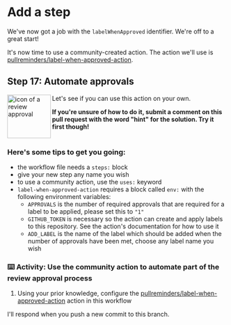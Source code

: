 # Add a step

We've now got a job with the `labelWhenApproved` identifier. We're off to a great start!

It's now time to use a community-created action. The action we'll use is [pullreminders/label-when-approved-action](https://github.com/pullreminders/label-when-approved-action). 


## Step 17: Automate approvals

<img alt="icon of a review approval" align="left" width="100" height="100" src="https://user-images.githubusercontent.com/6351798/88593701-2fa20e00-d01d-11ea-85df-d620868a5f0d.png">

Let's see if you can use this action on your own. 

**If you're unsure of how to do it, submit a comment on this pull request with the word "hint" for the solution. Try it first though!**
<br/><br/>

### Here's some tips to get you going:
- the workflow file needs a `steps:` block
- give your new step any name you wish
- to use a community action, use the `uses:` keyword
- `label-when-approved-action` requires a block called `env:` with the following environment variables:
  - `APPROVALS` is the number of required approvals that are required for a label to be applied, please set this to `"1"`
  - `GITHUB_TOKEN` is necessary so the action can create and apply labels to this repository. See the action's documentation for how to use it
  - `ADD_LABEL` is the name of the label which should be added when the number of approvals have been met, choose any label name you wish

### :keyboard: Activity: Use the community action to automate part of the review approval process

1. Using your prior knowledge, configure the [pullreminders/label-when-approved-action](https://github.com/pullreminders/label-when-approved-action) action in this workflow

I'll respond when you push a new commit to this branch.
